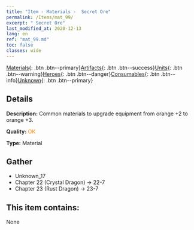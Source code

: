 ```yaml
---
title: "Item - Materials -  Secret Ore"
permalink: /Items/mat_99/
excerpt: " Secret Ore"
last_modified_at: 2020-12-13
lang: en
ref: "mat_99.md"
toc: false
classes: wide
---
```

 [Materials](/Items/){: .btn .btn--primary}[Artifacts](/Items/Artifacts/){: .btn .btn--success}[Units](/Items/Units/){: .btn .btn--warning}[Heroes](/Items/Heroes/){: .btn .btn--danger}[Consumables](/Items/Consumables/){: .btn .btn--info}[Unknown](/Items/Unknown/){: .btn .btn--primary}

## Details
 **Description:** Common materials to upgrade equipment from orange +2 to orange +3.

 **Quality:** <span style="color: #FF8C00">OK</span>

 **Type:** Material

## Gather

*    Unknown_17 
*    Chapter 22 (Crystal Dragon) -> 22-7 
*    Chapter 23 (Rust Dragon) -> 23-7 

## This item contains:

  None

